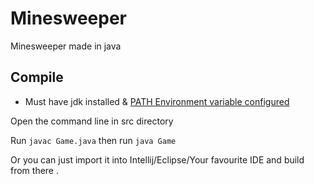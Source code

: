 # Minesweeper
Minesweeper made in java

## Compile

- Must have jdk installed & [PATH Environment variable configured](https://docs.oracle.com/javase/tutorial/essential/environment/paths.html) 

Open the command line in src directory

Run ``` javac Game.java ``` then run  ``` java Game ```

Or you can just import it into Intellij/Eclipse/Your favourite IDE and build from there .
